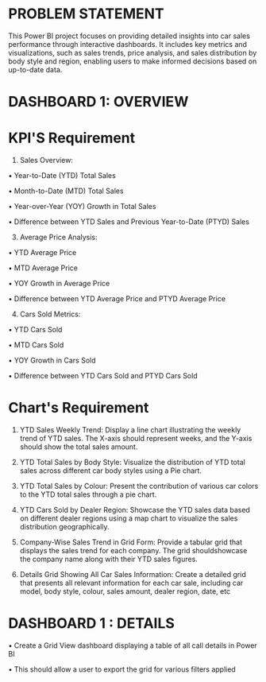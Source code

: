 # PROBLEM STATEMENT

This Power BI project focuses on providing detailed insights into car sales performance through interactive dashboards. It includes key metrics and visualizations, such as sales trends, price analysis, and sales distribution by body style and region, enabling users to make informed decisions based on up-to-date data.

# DASHBOARD 1: OVERVIEW

# KPI'S Requirement

1. Sales Overview:

• Year-to-Date (YTD) Total Sales

• Month-to-Date (MTD) Total Sales

• Year-over-Year (YOY) Growth in Total Sales

• Difference between YTD Sales and Previous Year-to-Date (PTYD) Sales

3. Average Price Analysis:
   
• YTD Average Price

• MTD Average Price

• YOY Growth in Average Price

• Difference between YTD Average Price and PTYD Average Price

4. Cars Sold Metrics:
   
• YTD Cars Sold

• MTD Cars Sold

• YOY Growth in Cars Sold

• Difference between YTD Cars Sold and PTYD Cars Sold

# Chart's Requirement

1. YTD Sales Weekly Trend: Display a line chart illustrating the weekly trend of YTD sales. The X-axis should represent weeks, and the Y-axis should show the total sales amount.

2. YTD Total Sales by Body Style: Visualize the distribution of YTD total sales across different car body styles using a Pie chart.

3. YTD Total Sales by Colour: Present the contribution of various car colors to the YTD total sales through a pie chart.

4. YTD Cars Sold by Dealer Region: Showcase the YTD sales data based on different dealer regions using a map chart to visualize the sales distribution geographically.

5. Company-Wise Sales Trend in Grid Form: Provide a tabular grid that displays the sales trend for each company. The grid shouldshowcase the company name along with their YTD sales figures.

6. Details Grid Showing All Car Sales Information: Create a detailed grid that presents all relevant information for each car sale, including car model, body style, colour, sales amount, dealer region, date, etc

# DASHBOARD 1 : DETAILS

• Create a Grid View dashboard displaying a table of all call details in Power BI

• This should allow a user to export the grid for various filters applied
